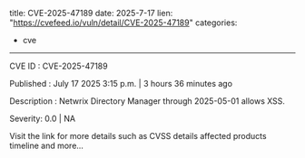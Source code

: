  
title: CVE-2025-47189
date: 2025-7-17
lien: "https://cvefeed.io/vuln/detail/CVE-2025-47189"
categories:
  - cve
---

CVE ID : CVE-2025-47189

Published :  July 17
2025
3:15 p.m. | 3 hours
36 minutes ago

Description : Netwrix Directory Manager through 2025-05-01 allows XSS.

Severity: 0.0 | NA

Visit the link for more details
such as CVSS details
affected products
timeline
and more...
